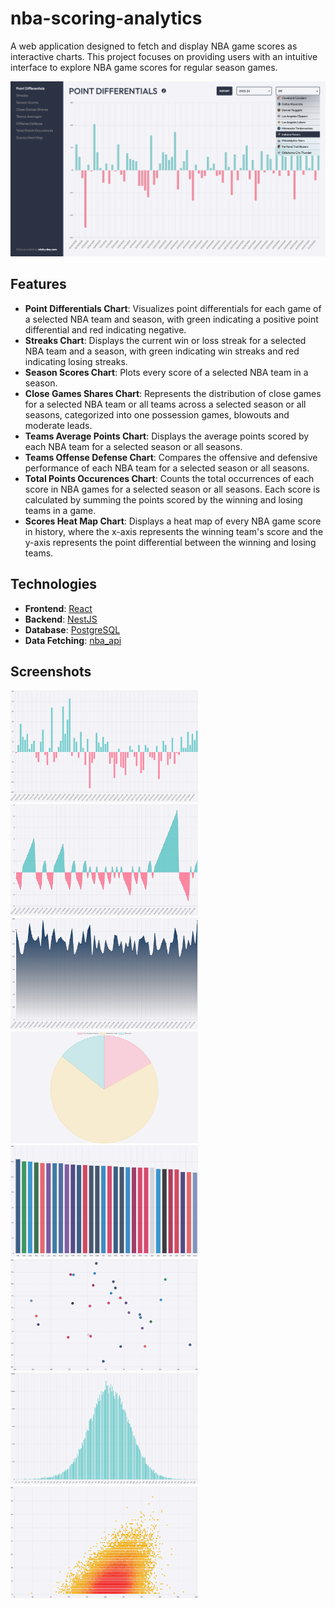 # nba-scoring-analytics

A web application designed to fetch and display NBA game scores as interactive charts. This project focuses on providing users with an intuitive interface to explore NBA game scores for regular season games.

![](screenshots/Program.png)

## Features

* __Point Differentials Chart__: Visualizes point differentials for each game of a selected NBA team and season, with green indicating a positive point differential and red indicating negative.
* __Streaks Chart__: Displays the current win or loss streak for a selected NBA team and a season, with green indicating win streaks and red indicating losing streaks.
* __Season Scores Chart__: Plots every score of a selected NBA team in a season.
* __Close Games Shares Chart__: Represents the distribution of close games for a selected NBA team or all teams across a selected season or all seasons, categorized into one possession games, blowouts and moderate leads.
* __Teams Average Points Chart__: Displays the average points scored by each NBA team for a selected season or all seasons.
* __Teams Offense Defense Chart__: Compares the offensive and defensive performance of each NBA team for a selected season or all seasons.
* __Total Points Occurences Chart__: Counts the total occurrences of each score in NBA games for a selected season or all seasons. Each score is calculated by summing the points scored by the winning and losing teams in a game.
* __Scores Heat Map Chart__: Displays a heat map of every NBA game score in history, where the x-axis represents the winning team's score and the y-axis represents the point differential between the winning and losing teams.

## Technologies

* __Frontend__: [React](https://github.com/facebook/react)
* __Backend__: [NestJS](https://github.com/nestjs/nest)
* __Database__: [PostgreSQL](https://www.postgresql.org)
* __Data Fetching__: [nba_api](https://github.com/swar/nba_api)

## Screenshots

<p>
    <img src="screenshots/Chart1.png" width="300px">
    <img src="screenshots/Chart2.png" width="300px">
    <img src="screenshots/Chart3.png" width="300px">
    <img src="screenshots/Chart4.png" width="300px">
    <img src="screenshots/Chart5.png" width="300px">
    <img src="screenshots/Chart6.png" width="300px">
    <img src="screenshots/Chart7.png" width="300px">
    <img src="screenshots/Chart8.png" width="300px">
</p>